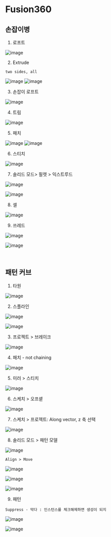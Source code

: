 Fusion360
============

손잡이병
----------

1. 로프트

![image](https://user-images.githubusercontent.com/30430227/142086259-ec160c5a-6730-41d0-b783-fea6e9b18451.png)

2. Extrude 

`two sides, all`

![image](https://user-images.githubusercontent.com/30430227/142086303-77fe78d8-99c8-4c94-a003-177809eefc53.png)
![image](https://user-images.githubusercontent.com/30430227/142086322-155db9c0-72bd-4ac7-8101-27d8c3f471c2.png)

3. 손잡이 로프트

![image](https://user-images.githubusercontent.com/30430227/142086421-4f15451b-393d-44b4-b056-31c2b38c5e63.png)

4. 트림

![image](https://user-images.githubusercontent.com/30430227/142086481-78ca446a-4d2a-42d0-b52b-57ad61cbb26e.png)

5. 패치

![image](https://user-images.githubusercontent.com/30430227/142086590-fa119adf-69ad-4890-9172-c0ecfcb4133c.png)
![image](https://user-images.githubusercontent.com/30430227/142086619-df888a6e-0427-406c-bfe9-3d5a035c6fb6.png)

6. 스티치

![image](https://user-images.githubusercontent.com/30430227/142086701-b8df880b-9e05-4b91-aacf-126a6843fa1f.png)

7. 솔리드 모드> 필렛 > 익스트루드

![image](https://user-images.githubusercontent.com/30430227/142086978-5bc42768-6029-40dc-a5db-0255b385f8bd.png)

![image](https://user-images.githubusercontent.com/30430227/142086830-30fd7097-f43d-48f5-bb73-7da31d1ab39b.png)

8. 셀

![image](https://user-images.githubusercontent.com/30430227/142087034-71548a91-a3c7-43f6-9447-053efb70c780.png)

9. 쓰레드

![image](https://user-images.githubusercontent.com/30430227/142087099-ca1572e0-01b1-4ec5-b702-22970b52dc42.png)

![image](https://user-images.githubusercontent.com/30430227/142087126-6cf4b402-bed9-47cd-b86f-2dab8cdd5131.png)

<br>

패턴 커브
-------------

1. 타원

![image](https://user-images.githubusercontent.com/30430227/142087419-7772d694-6fdb-4353-be7a-f21147b6b5c8.png)

2. 스플라인

![image](https://user-images.githubusercontent.com/30430227/142087612-42588799-c4c7-410b-b8b1-fa035137b6ee.png)

![image](https://user-images.githubusercontent.com/30430227/142087641-b0729edd-0012-424c-8d58-385eeeb6a304.png)

3. 프로젝트 > 브레이크

![image](https://user-images.githubusercontent.com/30430227/142088019-665777ef-1fe4-47dc-89e0-f608bfd1753e.png)

4. 패치 - not chaining

![image](https://user-images.githubusercontent.com/30430227/142091015-b9cbde8e-e52f-490b-bd60-cda39dece033.png)

5. 미러 > 스티치

![image](https://user-images.githubusercontent.com/30430227/142088888-cc8aa0a8-2340-4397-91d2-9e796bd3b683.png)

6. 스케치 > 오프셑

![image](https://user-images.githubusercontent.com/30430227/142089070-ef25a795-8b17-4fa8-8f92-8ddd5e38a256.png)

7. 스케치 > 프로젝트: Along vector, z 축 선택

![image](https://user-images.githubusercontent.com/30430227/142089269-146c19a8-0fc3-4eae-b509-54f763ab4b75.png)

8. 솔리드 모드 > 패턴 모델

![image](https://user-images.githubusercontent.com/30430227/142089338-890c43c4-c498-47b1-9e37-56af012926bd.png)

`Align > Move`

![image](https://user-images.githubusercontent.com/30430227/142089535-cd9dd7d5-904b-4b52-804b-598d473b17ba.png)

![image](https://user-images.githubusercontent.com/30430227/142089631-f6b3b054-3c67-4d2a-bd88-3c58f013afe9.png)

![image](https://user-images.githubusercontent.com/30430227/142089717-93e5223b-31fa-4a3a-a966-41bba0b85e85.png)

9. 패턴

`Suppress - 막다 : 인스턴스를 체크해제하면 생성이 되지  `

![image](https://user-images.githubusercontent.com/30430227/142089366-71778973-cdd3-46c2-a7d2-e9a52270aab4.png)

![image](https://user-images.githubusercontent.com/30430227/142092121-a9519e59-101d-40de-8cf5-8389ff4822df.png)








